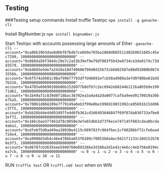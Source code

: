 ## Testing
###Testing setup commands
Install truffle Testrpc
`npm install -g ganache-cli`

Install BigNumber.js
`npm install bignumber.js`

Start Testrpc with accounts possessing large amounts of Ether
`-ganache-cli --account="0xa06b39b3dae8d6bf67bdb7ce6b9e765ba1860d865511d82b9021685c45ec7299, 1000000000000000000000000" --account="0x868da56f384dc29e7c2a53b39ef9e79d7983f5b43e8734ce3de0174c73dd3579, 1000000000000000000000000" --account="0xbd665e5de7a2410a184740686f99d0d15b73cb6602587e88d92000b96743556b, 1000000000000000000000000" --account="0x6f574a5081c98af996f7793dffd46091efcb50ad989a3e7d9f80be81bdd7b316, 1000000000000000000000000" --account="0x4785e6669010bb86b1526977b8dfb7c2ec6942eb8244b1116a865b9e19971d61, 1000000000000000000000000" --account="0x1b49a71c839d8f18bac36702ea3a4a4a2da0077cafba9eed9170019a30be75a5, 1000000000000000000000000" --account="0x70061d868209e7f79149a0eb3f99e0be1996919031992ce05691b15dd96c3ff5, 1000000000000000000000000" --account="0xbb26b44e4dd93497fe4d6fb361cd3d6493646847f69f07da036733afbe03ef72, 1000000000000000000000000" --account="0x166cbae377461d78c8850e3efe65dbb1d73f6ece747145f603cdea0bcda4a6a1, 1000000000000000000000000" --account="0xdfe6f5d0ad49ea38930e4115c609703fc964fbec1cf4020bbf72cfe6ea4f24e4, 1000000000000000000000000" --account="0xa9980d3db4c46e478bba653f6109cf0053b0a4ec9421f1133c10d152b786e3f3, 1000000000000000000000000" --account="0x06787cb3635eee5940760e09326be3d106a3d1e41c4e6cc4eb756e0194cea7cb, 1000000000000000000000000" -u 0 -u 1 -u 2 -u 3 -u 4 -u 5 -u 6 -u 7 -u 8 -u 9 -u 10 -u 11
`

RUN
`truffle test`
OR
`truffl.cmd test` when on WIN